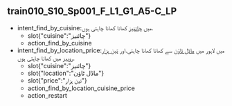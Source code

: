 ## train010_S10_Sp001_F_L1_G1_A5-C_LP
* intent_find_by_cuisine:میں [چائنیز](cuisine) کھانا کھانا چاہتی ہوں.
	- slot{"cuisine":"چائنیز"}
	- action_find_by_cuisine
* intent_find_by_location_price:میں لاہور میں [ماڈل ٹاؤن](location) سے کھانا کھانا چاہتی.اور [تین ہزار](price) روپیز میں کھانا چاہتی ہوں.
	- slot{"cuisine":"چائنیز"}
	- slot{"location":"ماڈل ٹاؤن"}
	- slot{"price":"تین ہزار"}
	- action_find_by_location_cuisine_price
	- action_restart